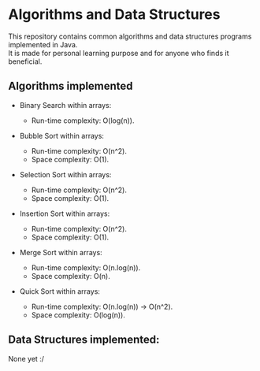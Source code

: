 # Algorithms and Data Structures

This repository contains common algorithms and data structures programs implemented in Java. <br> It is made for personal learning purpose and for anyone who finds it beneficial.

## Algorithms implemented 

* Binary Search within arrays:
  * Run-time complexity: O(log(n)).
   
* Bubble Sort within arrays:
  * Run-time complexity: O(n^2).
  * Space complexity: O(1).
   
* Selection Sort within arrays:
  * Run-time complexity: O(n^2).
  * Space complexity: O(1).
 
* Insertion Sort within arrays:
  * Run-time complexity: O(n^2).
  * Space complexity: O(1).
  
* Merge Sort within arrays:
  * Run-time complexity: O(n.log(n)).
  * Space complexity: O(n).
   
* Quick Sort within arrays:
  * Run-time complexity: O(n.log(n)) -> O(n^2).
  * Space complexity: O(log(n)).
  
## Data Structures implemented:

None yet :/
